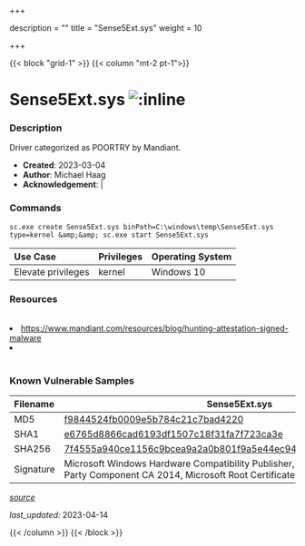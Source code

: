 +++

description = ""
title = "Sense5Ext.sys"
weight = 10

+++


{{< block "grid-1" >}}
{{< column "mt-2 pt-1">}}


# Sense5Ext.sys ![:inline](/images/twitter_verified.png) 


### Description

Driver categorized as POORTRY by Mandiant.

- **Created**: 2023-03-04
- **Author**: Michael Haag
- **Acknowledgement**:  | [](https://twitter.com/)

### Commands

```
sc.exe create Sense5Ext.sys binPath=C:\windows\temp\Sense5Ext.sys type=kernel &amp;&amp; sc.exe start Sense5Ext.sys
```

| Use Case | Privileges | Operating System | 
|:---- | ---- | ---- |
| Elevate privileges | kernel | Windows 10 |

### Resources
<br>
<li><a href="https://www.mandiant.com/resources/blog/hunting-attestation-signed-malware">https://www.mandiant.com/resources/blog/hunting-attestation-signed-malware</a></li>
<li><a href=""></a></li>
<br>

### Known Vulnerable Samples

| Filename | Sense5Ext.sys |
|:---- | ---- | 
| MD5 | <a href="https://www.virustotal.com/gui/file/f9844524fb0009e5b784c21c7bad4220">f9844524fb0009e5b784c21c7bad4220</a> |
| SHA1 | <a href="https://www.virustotal.com/gui/file/e6765d8866cad6193df1507c18f31fa7f723ca3e">e6765d8866cad6193df1507c18f31fa7f723ca3e</a> |
| SHA256 | <a href="https://www.virustotal.com/gui/file/7f4555a940ce1156c9bcea9a2a0b801f9a5e44ec9400b61b14a7b1a6404ffdf6">7f4555a940ce1156c9bcea9a2a0b801f9a5e44ec9400b61b14a7b1a6404ffdf6</a> |
| Signature | Microsoft Windows Hardware Compatibility Publisher, Microsoft Windows Third Party Component CA 2014, Microsoft Root Certificate Authority 2010   |


[*source*](https://github.com/magicsword-io/LOLDrivers/tree/main/yaml/sense5ext.yaml)

*last_updated:* 2023-04-14








{{< /column >}}
{{< /block >}}
